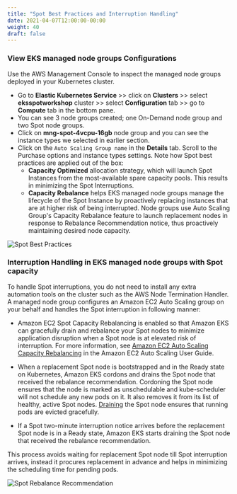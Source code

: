 ```yaml
---
title: "Spot Best Practices and Interruption Handling"
date: 2021-04-07T12:00:00-00:00
weight: 40
draft: false
---
```


### View EKS managed node groups Configurations

Use the AWS Management Console to inspect the managed node groups deployed in your Kubernetes cluster. 

* Go to **Elastic Kubernetes Service** >> click on **Clusters** >> select **eksspotworkshop** cluster >> select **Configuration** tab >> go to **Compute** tab in the bottom pane.
* You can see 3 node groups created; one On-Demand node group and two Spot node groups.
* Click on **mng-spot-4vcpu-16gb** node group and you can see the instance types we selected in earlier section.
* Click on the `Auto Scaling Group name` in the **Details** tab. Scroll to the Purchase options and instance types settings. Note how Spot best practices are applied out of the box:
    * **Capacity Optimized** allocation strategy, which will launch Spot Instances from the most-available spare capacity pools. This results in minimizing the Spot Interruptions.
    * **Capacity Rebalance** helps EKS managed node groups manage the lifecycle of the Spot Instance by proactively replacing instances that are at higher risk of being interrupted. Node groups use Auto Scaling Group's Capacity Rebalance feature to launch replacement nodes in response to Rebalance Recommendation notice, thus proactively maintaining desired node capacity.

![Spot Best Practices](/images/using_ec2_spot_instances_with_eks/spotworkers/asg_spot_best_practices.png)

### Interruption Handling in EKS managed node groups with Spot capacity

To handle Spot interruptions, you do not need to install any extra automation tools on the cluster such as the AWS Node Termination Handler. A managed node group configures an Amazon EC2 Auto Scaling group on your behalf and handles the Spot interruption in following manner: 

* Amazon EC2 Spot Capacity Rebalancing is enabled so that Amazon EKS can gracefully drain and rebalance your Spot nodes to minimize application disruption when a Spot node is at elevated risk of interruption. For more information, see [Amazon EC2 Auto Scaling Capacity Rebalancing](https://docs.aws.amazon.com/autoscaling/ec2/userguide/capacity-rebalance.html) in the Amazon EC2 Auto Scaling User Guide.

* When a replacement Spot node is bootstrapped and in the Ready state on Kubernetes, Amazon EKS cordons and drains the Spot node that received the rebalance recommendation. Cordoning the Spot node ensures that the node is marked as unschedulable and kube-scheduler will not schedule any new pods on it. It also removes it from its list of healthy, active Spot nodes. [Draining](https://kubernetes.io/docs/tasks/administer-cluster/safely-drain-node/) the Spot node ensures that running pods are evicted gracefully.

* If a Spot two-minute interruption notice arrives before the replacement Spot node is in a Ready state, Amazon EKS starts draining the Spot node that received the rebalance recommendation.

This process avoids waiting for replacement Spot node till Spot interruption arrives, instead it procures replacement in advance and helps in minimizing the scheduling time for pending pods.

![Spot Rebalance Recommendation](/images/using_ec2_spot_instances_with_eks/spotworkers/rebalance_recommendation.png)